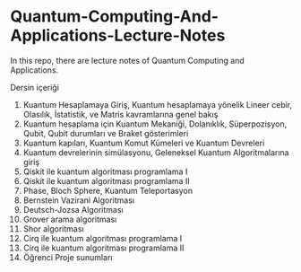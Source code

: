 # Quantum-Computing-And-Applications-Lecture-Notes
In this repo, there are lecture notes of Quantum Computing and Applications.




Dersin içeriği	
1.	Kuantum Hesaplamaya Giriş, Kuantum hesaplamaya yönelik Lineer cebir, Olasılık, İstatistik, ve Matris kavramlarına genel bakış 
2.	Kuantum hesaplama için Kuantum Mekaniği, Dolanıklık, Süperpozisyon, Qubit, Qubit durumları ve Braket gösterimleri
3.	Kuantum kapıları, Kuantum Komut Kümeleri ve Kuantum Devreleri
4.	Kuantum devrelerinin simülasyonu, Geleneksel Kuantum Algoritmalarına giriş
5.	Qiskit ile kuantum algoritması programlama I
6.	Qiskit ile kuantum algoritması programlama II 
7.	Phase, Bloch Sphere, Kuantum Teleportasyon
8.	Bernstein Vazirani Algoritması
9.	Deutsch-Jozsa Algoritması
10.	Grover arama algoritması
11.	Shor algoritması
12.	Cirq ile kuantum algoritması programlama I
13.	Cirq ile kuantum algoritması programlama II 
14.	Öğrenci Proje sunumları
